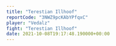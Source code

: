 ```yaml
---
title: "Terestian Illhoof"
reportCode: "3NWZ9pcKAbYPfqxC"
player: "Vedalz"
fight: "Terestian Illhoof"
date: 2021-10-08T19:17:48.190000+00:00
---
```


